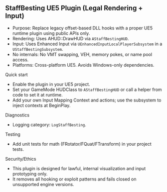 ## StaffBesting UE5 Plugin (Legal Rendering + Input)

- Purpose: Replace legacy offset-based DLL hooks with a proper UE5 runtime plugin using public APIs only.
- Rendering: Uses AHUD::DrawHUD via `AStaffBestingHUD`.
- Input: Uses Enhanced Input via `UEnhancedInputLocalPlayerSubsystem` in a `UStaffBestingSubsystem`.
- No internals: No VMT swapping, VEH, memory pokes, or name pool access.
- Platforms: Cross-platform UE5. Avoids Windows-only dependencies.

Quick start
- Enable the plugin in your UE5 project.
- Set your GameMode HUDClass to `AStaffBestingHUD` or call a helper from code to set it at runtime.
- Add your own Input Mapping Context and actions; use the subsystem to inject contexts at BeginPlay.

Diagnostics
- Logging category: `LogStaffBesting`.

Testing
- Add unit tests for math (FRotator/FQuat/FTransform) in your project tests.

Security/Ethics
- This plugin is designed for lawful, internal visualization and input prototyping only.
- It removes all hooking or exploit patterns and fails closed on unsupported engine versions.